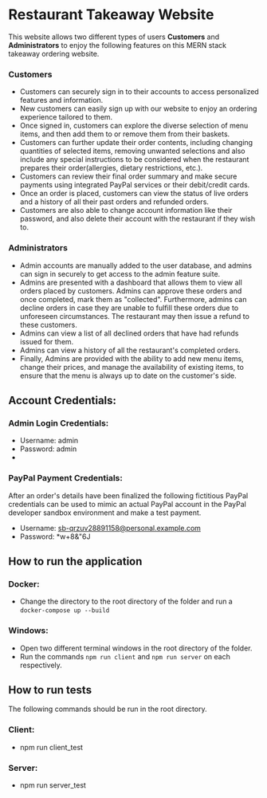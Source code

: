 # Restaurant Takeaway Website

This website allows two different types of users **Customers** and **Administrators** to enjoy the following features on this MERN stack takeaway ordering website.

### Customers

- Customers can securely sign in to their accounts to access personalized features and information.
- New customers can easily sign up with our website to enjoy an ordering experience tailored to them.
- Once signed in, customers can explore the diverse selection of menu items, and then add them to or remove them from their baskets.
- Customers can further update their order contents, including changing quantities of selected items, removing unwanted selections and also include any special instructions to be considered when the restaurant prepares their order(allergies, dietary restrictions, etc.).
- Customers can review their final order summary and make secure payments using integrated PayPal services or their debit/credit cards.
- Once an order is placed, customers can view the status of live orders and a history of all their past orders and refunded orders.
- Customers are also able to change account information like their password, and also delete their account with the restaurant if they wish to.

### Administrators

- Admin accounts are manually added to the user database, and admins can sign in securely to get access to the admin feature suite.
- Admins are presented with a dashboard that allows them to view all orders placed by customers. Admins can approve these orders and once completed, mark them as "collected". Furthermore, admins can decline orders in case they are unable to fulfill these orders due to unforeseen circumstances. The restaurant may then issue a refund to these customers.
- Admins can view a list of all declined orders that have had refunds issued for them.
- Admins can view a history of all the restaurant's completed orders.
- Finally, Admins are provided with the ability to add new menu items, change their prices, and manage the availability of existing items, to ensure that the menu is always up to date on the customer's side.

## Account Credentials:

### Admin Login Credentials:

- Username: admin
- Password: admin
- 
### PayPal Payment Credentials:

After an order's details have been finalized the following fictitious PayPal credentials can be used to mimic an actual PayPal account in the PayPal developer sandbox environment and make a test payment.
- Username: sb-qrzuv28891158@personal.example.com
- Password: *w+8&"6J

## How to run the application

### Docker:

- Change the directory to the root directory of the folder and run a `docker-compose up --build`

### Windows:

- Open two different terminal windows in the root directory of the folder.
- Run the commands `npm run client` and `npm run server` on each respectively.

## How to run tests

The following commands should be run in the root directory.

### Client:

- npm run client_test
  
### Server:

- npm run server_test
